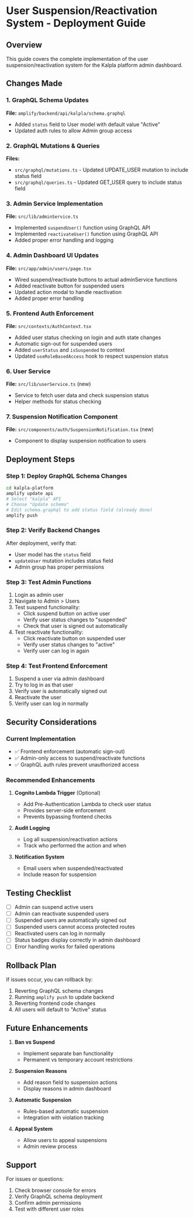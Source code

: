 # User Suspension/Reactivation System - Deployment Guide

## Overview
This guide covers the complete implementation of the user suspension/reactivation system for the Kalpla platform admin dashboard.

## Changes Made

### 1. GraphQL Schema Updates
**File:** `amplify/backend/api/kalpla/schema.graphql`
- Added `status` field to User model with default value "Active"
- Updated auth rules to allow Admin group access

### 2. GraphQL Mutations & Queries
**Files:** 
- `src/graphql/mutations.ts` - Updated UPDATE_USER mutation to include status field
- `src/graphql/queries.ts` - Updated GET_USER query to include status field

### 3. Admin Service Implementation
**File:** `src/lib/adminService.ts`
- Implemented `suspendUser()` function using GraphQL API
- Implemented `reactivateUser()` function using GraphQL API
- Added proper error handling and logging

### 4. Admin Dashboard UI Updates
**File:** `src/app/admin/users/page.tsx`
- Wired suspend/reactivate buttons to actual adminService functions
- Added reactivate button for suspended users
- Updated action modal to handle reactivation
- Added proper error handling

### 5. Frontend Auth Enforcement
**File:** `src/contexts/AuthContext.tsx`
- Added user status checking on login and auth state changes
- Automatic sign-out for suspended users
- Added `userStatus` and `isSuspended` to context
- Updated `useRoleBasedAccess` hook to respect suspension status

### 6. User Service
**File:** `src/lib/userService.ts` (new)
- Service to fetch user data and check suspension status
- Helper methods for status checking

### 7. Suspension Notification Component
**File:** `src/components/auth/SuspensionNotification.tsx` (new)
- Component to display suspension notification to users

## Deployment Steps

### Step 1: Deploy GraphQL Schema Changes
```bash
cd kalpla-platform
amplify update api
# Select "kalpla" API
# Choose "Update schema"
# Edit schema.graphql to add status field (already done)
amplify push
```

### Step 2: Verify Backend Changes
After deployment, verify that:
- User model has the `status` field
- `updateUser` mutation includes status field
- Admin group has proper permissions

### Step 3: Test Admin Functions
1. Login as admin user
2. Navigate to Admin > Users
3. Test suspend functionality:
   - Click suspend button on active user
   - Verify user status changes to "suspended"
   - Check that user is signed out automatically
4. Test reactivate functionality:
   - Click reactivate button on suspended user
   - Verify user status changes to "active"
   - Verify user can log in again

### Step 4: Test Frontend Enforcement
1. Suspend a user via admin dashboard
2. Try to log in as that user
3. Verify user is automatically signed out
4. Reactivate the user
5. Verify user can log in normally

## Security Considerations

### Current Implementation
- ✅ Frontend enforcement (automatic sign-out)
- ✅ Admin-only access to suspend/reactivate functions
- ✅ GraphQL auth rules prevent unauthorized access

### Recommended Enhancements
1. **Cognito Lambda Trigger** (Optional)
   - Add Pre-Authentication Lambda to check user status
   - Provides server-side enforcement
   - Prevents bypassing frontend checks

2. **Audit Logging**
   - Log all suspension/reactivation actions
   - Track who performed the action and when

3. **Notification System**
   - Email users when suspended/reactivated
   - Include reason for suspension

## Testing Checklist

- [ ] Admin can suspend active users
- [ ] Admin can reactivate suspended users
- [ ] Suspended users are automatically signed out
- [ ] Suspended users cannot access protected routes
- [ ] Reactivated users can log in normally
- [ ] Status badges display correctly in admin dashboard
- [ ] Error handling works for failed operations

## Rollback Plan

If issues occur, you can rollback by:
1. Reverting GraphQL schema changes
2. Running `amplify push` to update backend
3. Reverting frontend code changes
4. All users will default to "Active" status

## Future Enhancements

1. **Ban vs Suspend**
   - Implement separate ban functionality
   - Permanent vs temporary account restrictions

2. **Suspension Reasons**
   - Add reason field to suspension actions
   - Display reasons in admin dashboard

3. **Automatic Suspension**
   - Rules-based automatic suspension
   - Integration with violation tracking

4. **Appeal System**
   - Allow users to appeal suspensions
   - Admin review process

## Support

For issues or questions:
1. Check browser console for errors
2. Verify GraphQL schema deployment
3. Confirm admin permissions
4. Test with different user roles
